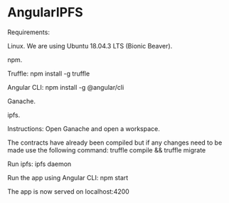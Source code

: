 # AngularIPFS
Requirements:

Linux. We are using Ubuntu 18.04.3 LTS (Bionic Beaver).

npm.

Truffle: npm install -g truffle

Angular CLI: npm install -g @angular/cli

Ganache.

ipfs.

Instructions:
Open Ganache and open a workspace.

The contracts have already been compiled but if any changes need to be made use the following command:
truffle compile && truffle migrate

Run ipfs:
ipfs daemon

Run the app using Angular CLI:
npm start

The app is now served on localhost:4200
